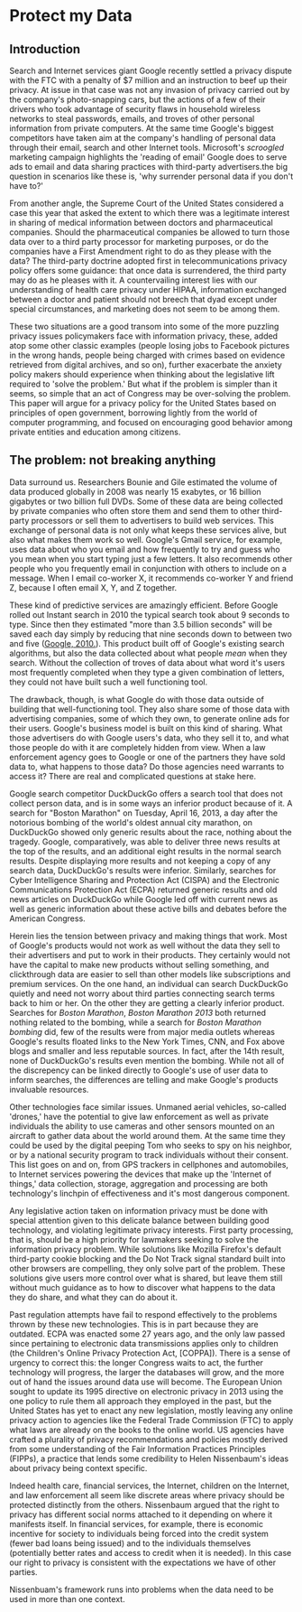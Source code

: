 <!-- 
A proposal for an Open Policymaking Interface, a new model for privacy policy.
-->
# Protect my Data

## Introduction

<!-- Goog settlement with FTC -->
Search and Internet services giant Google recently settled a privacy dispute with the FTC with a penalty of $7 million and an instruction to beef up their privacy. At issue in that case was not any invasion of privacy carried out by the company's photo-snapping cars, but the actions of a few of their drivers who took advantage of security flaws in household wireless networks to steal passwords, emails, and troves of other personal information from private computers. At the same time Google's biggest competitors have taken aim at the company's handling of personal data through their email, search and other Internet tools. Microsoft's *scroogled* marketing campaign highlights the 'reading of email' Google does to serve ads to email and data sharing practices with third-party advertisers.the big question in scenarios like these is, 'why surrender personal data if you don't have to?'

<!-- SCOTUS -->
From another angle, the Supreme Court of the United States considered a case this year that asked the extent to which there was a legitimate interest in sharing of medical information between doctors and pharmaceutical companies. Should the pharmaceutical companies be allowed to turn those data over to a third party processor for marketing purposes, or do the companies have a First Amendment right to do as they please with the data? The third-party doctrine adopted first in telecommunications privacy policy offers some guidance: that once data is surrendered, the third party may do as he pleases with it. A countervailing interest lies with our understanding of health care privacy under HIPAA, information exchanged between a doctor and patient should not breech that dyad except under special circumstances, and marketing does not seem to be among them. 

<!-- Thesis statement: a privacy policy based on open gov, focused on education and encouragement -->
These two situations are a good transom into some of the more puzzling privacy issues policymakers face with information privacy, these, added atop some other classic examples (people losing jobs to Facebook pictures in the wrong hands, people being charged with crimes based on evidence retrieved from digital archives, and so on), further exacerbate the anxiety policy makers should experience when thinking about the legislative lift required to 'solve the problem.' But what if the problem is simpler than it seems, so simple that an act of Congress may be over-solving the problem. This paper will argue for a privacy policy for the United States based on principles of open government, borrowing lightly from the world of computer programming, and focused on encouraging good behavior among private entities and education among citizens.

## The problem: not breaking anything

Data surround us. Researchers Bounie and Gile estimated the volume of data produced globally in 2008 was nearly 15 exabytes, or 16 billion gigabytes or two billion full DVDs. Some of these data are being collected by private companies who often store them and send them to other third-party processors or sell them to advertisers to build web services. This exchange of personal data is not only what keeps these services alive, but also what makes them work so well. Google's Gmail service, for example, uses data about who you email and how frequently to try and guess who you mean when you start typing just a few letters. It also recommends other people who you frequently email in conjunction with others to include on a message. When I email co-worker X, it recommends co-worker Y and friend Z, because I often email X, Y, and Z together. 

These kind of predictive services are amazingly efficient. Before Google rolled out Instant search in 2010 the typical search took about 9 seconds to type. Since then they estimated "more than 3.5 billion seconds" will be saved each day simply by reducing that nine seconds down to between two and five ([Google, 2010.](http://www.google.com/insidesearch/features/instant/about.html)). This product built off of Google's existing search algorithms, but also the data collected about what people _mean_ when they search. Without the collection of troves of data about what word it's users most frequently completed when they type a given combination of letters, they could not have built such a well functioning tool. 

The drawback, though, is what Google do with those data outside of building that well-functioning tool. They also share some of those data with advertising companies, some of which they own, to generate online ads for their users. Google's business model is built on this kind of sharing. What those advertisers do with Google users's data, who they sell it to, and what those people do with it are completely hidden from view. When a law enforcement agency goes to Google or one of the partners they have sold data to, what happens to those data? Do those agencies need warrants to access it? There are real and complicated questions at stake here.

Google search competitor DuckDuckGo offers a search tool that does not collect person data, and is in some ways an inferior product because of it. A search for "Boston Marathon" on Tuesday, April 16, 2013, a day after the notorious bombing of the world's oldest annual city marathon, on DuckDuckGo showed only generic results about the race, nothing about the tragedy. Google, comparatively, was able to deliver three news results at the top of the results, and an additional eight results in the normal search results. Despite displaying more results and not keeping a copy of any search data, DuckDuckGo's results were inferior. Similarly, searches for Cyber Intelligence Sharing and Protection Act (CISPA) and the Electronic Communications Protection Act (ECPA) returned generic results and old news articles on DuckDuckGo while Google led off with current news as well as generic information about these active bills and debates before the American Congress.

Herein lies the tension between privacy and making things that work. Most of Google's products would not work as well without the data they sell to their advertisers and put to work in their products. They certainly would not have the capital to make new products without selling something, and clickthrough data are easier to sell than other models like subscriptions and premium services. On the one hand, an individual can search DuckDuckGo quietly and need not worry about third parties connecting search terms back to him or her. On the other they are getting a clearly inferior product. Searches for _Boston Marathon_, _Boston Marathon 2013_ both returned nothing related to the bombing, while a search for _Boston Marathon bombing_ did, few of the results were from major media outlets whereas Google's results floated links to the New York Times, CNN, and Fox above blogs and smaller and less reputable sources. In fact, after the 14th result, none of DuckDuckGo's results even mention the bombing. While not all of the discrepency can be linked directly to Google's use of user data to inform searches, the differences are telling and make Google's products invaluable resources.

Other technologies face similar issues. Unmaned aerial vehicles, so-called 'drones,' have the potential to give law enforcement as well as private individuals the ability to use cameras and other sensors mounted on an aircraft to gather data about the world around them. At the same time they could be used by the digital peeping Tom who seeks to spy on his neighbor, or by a national security program to track individuals without their consent. This list goes on and on, from GPS trackers in cellphones and automobiles, to Internet services powering the devices that make up the 'Internet of things,' data collection, storage, aggregation and processing are both technology's linchpin of effectiveness and it's most dangerous component. 

Any legislative action taken on information privacy must be done with special attention given to this delicate balance between building good technology, and violating legitimate privacy interests. First party processing, that is, should be a high priority for lawmakers seeking to solve the information privacy problem. While solutions like Mozilla Firefox's default third-party cookie blocking and the Do Not Track signal standard built into other browsers are compelling, they only solve part of the problem. These solutions give users more control over what is shared, but leave them still without much guidance as to how to discover what happens to the data they do share, and what they can do about it.

Past regulation attempts have fail to respond effectively to the problems thrown by these new technologies. This is in part because they are outdated. ECPA was enacted some 27 years ago, and the only law passed since pertaining to electronic data transmissions applies only to children (the Children's Online Privacy Protection Act, [COPPA]). There is a sense of urgency to correct this: the longer Congress waits to act, the further technology will progress, the larger the databases will grow, and the more out of hand the issues around data use will become. The European Union sought to update its 1995 directive on electronic privacy in 2013 using the one policy to rule them all approach they employed in the past, but the United States has yet to enact any new legislation, mostly leaving any online privacy action to agencies like the Federal Trade Commission (FTC) to apply what laws are already on the books to the online world. US agencies have crafted a plurality of privacy recommendations and policies mostly derived from some understanding of the Fair Information Practices Principles (FIPPs), a practice that lends some credibility to Helen Nissenbaum's ideas about privacy being context specific.

Indeed health care, financial services, the Internet, children on the Internet, and law enforcement all seem like discrete areas where privacy should be protected distinctly from the others. Nissenbaum argued that the right to privacy has different social norms attached to it depending on where it manifests itself. In financial services, for example, there is economic incentive for society to individuals being forced into the credit system (fewer bad loans being issued) and to the individuals themselves (potentially better rates and access to credit when it is needed). In this case our right to privacy is consistent with the expectations we have of other parties.

Nissenbuam's framework runs into problems when the data need to be used in more than one context.